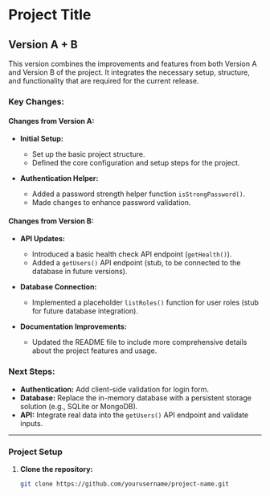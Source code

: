 # Project Title

## Version A + B

This version combines the improvements and features from both Version A and Version B of the project. It integrates the necessary setup, structure, and functionality that are required for the current release.

### Key Changes:

#### Changes from Version A:
- **Initial Setup:**
  - Set up the basic project structure.
  - Defined the core configuration and setup steps for the project.
  
- **Authentication Helper:**
  - Added a password strength helper function `isStrongPassword()`.
  - Made changes to enhance password validation.
  
#### Changes from Version B:
- **API Updates:**
  - Introduced a basic health check API endpoint (`getHealth()`).
  - Added a `getUsers()` API endpoint (stub, to be connected to the database in future versions).
  
- **Database Connection:**
  - Implemented a placeholder `listRoles()` function for user roles (stub for future database integration).

- **Documentation Improvements:**
  - Updated the README file to include more comprehensive details about the project features and usage.

### Next Steps:
- **Authentication:** Add client-side validation for login form.
- **Database:** Replace the in-memory database with a persistent storage solution (e.g., SQLite or MongoDB).
- **API:** Integrate real data into the `getUsers()` API endpoint and validate inputs.

---

### Project Setup

1. **Clone the repository:**
   ```bash
   git clone https://github.com/yourusername/project-name.git

